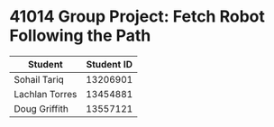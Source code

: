 # 41014 Group Project: Fetch Robot Following the Path
| Student | Student ID|
|-------|-------|
|Sohail Tariq |13206901|
|Lachlan Torres |13454881|
|Doug Griffith| 13557121|
